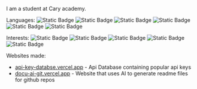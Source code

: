 I am a student at Cary academy.


Languages:
![Static Badge](https://img.shields.io/badge/Python-Yellow)
![Static Badge](https://img.shields.io/badge/HTML-orange)
![Static Badge](https://img.shields.io/badge/CSS-darkred)
![Static Badge](https://img.shields.io/badge/Javascript-lightblue)
![Static Badge](https://img.shields.io/badge/C%2B%2B-darkblue)
![Static Badge](https://img.shields.io/badge/lua-purple)

Interests:
![Static Badge](https://img.shields.io/badge/robotics-purple)
![Static Badge](https://img.shields.io/badge/saas-green)
![Static Badge](https://img.shields.io/badge/AI-orange)
![Static Badge](https://img.shields.io/badge/engineering-grey)
![Static Badge](https://img.shields.io/badge/web_dev-red)


Websites made:
- [api-key-databse.vercel.app](https://api-key-database.vercel.app/) - Api Database containing popular api keys
- [docu-ai-git.vercel.app](https://docu-ai-git.vercel.app/) - Website that uses AI to generate readme files for github repos

